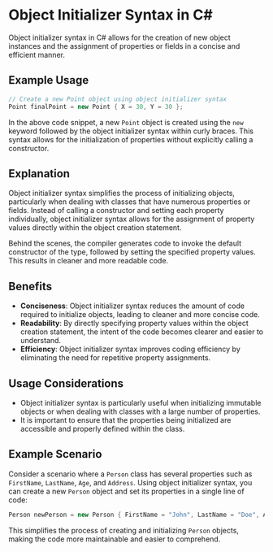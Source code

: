 # Object Initializer Syntax in C#

Object initializer syntax in C# allows for the creation of new object instances and the assignment of properties or fields in a concise and efficient manner.

## Example Usage
```csharp
// Create a new Point object using object initializer syntax
Point finalPoint = new Point { X = 30, Y = 30 };
```

In the above code snippet, a new `Point` object is created using the `new` keyword followed by the object initializer syntax within curly braces. This syntax allows for the initialization of properties without explicitly calling a constructor.

## Explanation

Object initializer syntax simplifies the process of initializing objects, particularly when dealing with classes that have numerous properties or fields. Instead of calling a constructor and setting each property individually, object initializer syntax allows for the assignment of property values directly within the object creation statement.

Behind the scenes, the compiler generates code to invoke the default constructor of the type, followed by setting the specified property values. This results in cleaner and more readable code.

## Benefits

- **Conciseness**: Object initializer syntax reduces the amount of code required to initialize objects, leading to cleaner and more concise code.
- **Readability**: By directly specifying property values within the object creation statement, the intent of the code becomes clearer and easier to understand.
- **Efficiency**: Object initializer syntax improves coding efficiency by eliminating the need for repetitive property assignments.

## Usage Considerations

- Object initializer syntax is particularly useful when initializing immutable objects or when dealing with classes with a large number of properties.
- It is important to ensure that the properties being initialized are accessible and properly defined within the class.

## Example Scenario

Consider a scenario where a `Person` class has several properties such as `FirstName`, `LastName`, `Age`, and `Address`. Using object initializer syntax, you can create a new `Person` object and set its properties in a single line of code:

```csharp
Person newPerson = new Person { FirstName = "John", LastName = "Doe", Age = 30, Address = "123 Main St" };
```

This simplifies the process of creating and initializing `Person` objects, making the code more maintainable and easier to comprehend.

 
